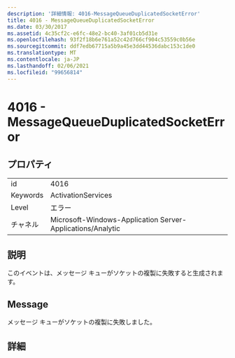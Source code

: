```yaml
---
description: '詳細情報: 4016-MessageQueueDuplicatedSocketError'
title: 4016 - MessageQueueDuplicatedSocketError
ms.date: 03/30/2017
ms.assetid: 4c35cf2c-e6fc-48e2-bc40-3af01cb5d31e
ms.openlocfilehash: 93f2f18b6e761a52c42d766cf904c53559c0b56e
ms.sourcegitcommit: ddf7edb67715a5b9a45e3dd44536dabc153c1de0
ms.translationtype: MT
ms.contentlocale: ja-JP
ms.lasthandoff: 02/06/2021
ms.locfileid: "99656814"
---
```

# <a name="4016---messagequeueduplicatedsocketerror"></a>4016 - MessageQueueDuplicatedSocketError

## <a name="properties"></a>プロパティ  
  
|||  
|-|-|  
|id|4016|  
|Keywords|ActivationServices|  
|Level|エラー|  
|チャネル|Microsoft-Windows-Application Server-Applications/Analytic|  
  
## <a name="description"></a>説明  

 このイベントは、メッセージ キューがソケットの複製に失敗すると生成されます。  
  
## <a name="message"></a>Message  

 メッセージ キューがソケットの複製に失敗しました。  
  
## <a name="details"></a>詳細
